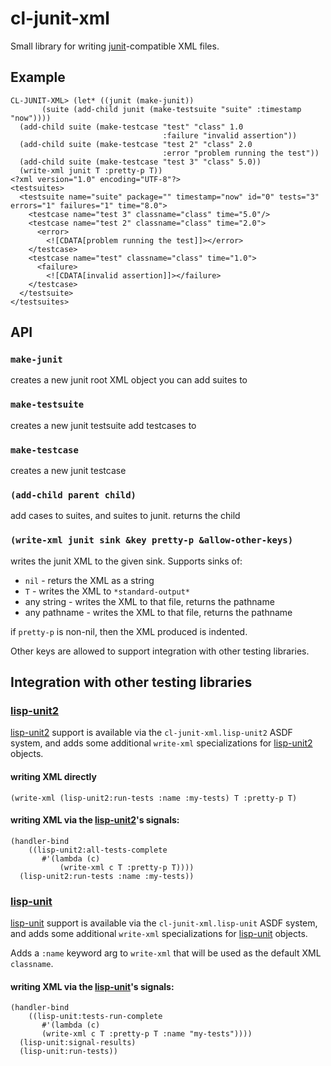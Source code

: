 # cl-junit-xml

Small library for writing [junit][]-compatible XML files.

[junit]: http://www.junit.org

## Example

    CL-JUNIT-XML> (let* ((junit (make-junit))
           (suite (add-child junit (make-testsuite "suite" :timestamp "now"))))
      (add-child suite (make-testcase "test" "class" 1.0
                                      :failure "invalid assertion"))
      (add-child suite (make-testcase "test 2" "class" 2.0
                                      :error "problem running the test"))
      (add-child suite (make-testcase "test 3" "class" 5.0))
      (write-xml junit T :pretty-p T))
    <?xml version="1.0" encoding="UTF-8"?>
    <testsuites>
      <testsuite name="suite" package="" timestamp="now" id="0" tests="3" errors="1" failures="1" time="8.0">
        <testcase name="test 3" classname="class" time="5.0"/>
        <testcase name="test 2" classname="class" time="2.0">
          <error>
            <![CDATA[problem running the test]]></error>
        </testcase>
        <testcase name="test" classname="class" time="1.0">
          <failure>
            <![CDATA[invalid assertion]]></failure>
        </testcase>
      </testsuite>
    </testsuites>


## API

### `make-junit`

creates a new junit root XML object you can add suites to

### `make-testsuite`

creates a new junit testsuite add testcases to

### `make-testcase`

creates a new junit testcase

### `(add-child parent child)`

add cases to suites, and suites to junit. returns the child

### `(write-xml junit sink &key pretty-p &allow-other-keys)`

writes the junit XML to the given sink. Supports sinks of:

* `nil` - returs the XML as a string
* `T` - writes the XML to `*standard-output*`
* any string - writes the XML to that file, returns the pathname
* any pathname - writes the XML to that file, returns the pathname

if `pretty-p` is non-nil, then the XML produced is indented.

Other keys are allowed to support integration with other testing
libraries.

## Integration with other testing libraries

### [lisp-unit2][]

[lisp-unit2][] support is available via the `cl-junit-xml.lisp-unit2`
ASDF system, and adds some additional `write-xml` specializations for
[lisp-unit2][] objects.

#### writing XML directly

    (write-xml (lisp-unit2:run-tests :name :my-tests) T :pretty-p T)

#### writing XML via the [lisp-unit2][]'s signals:

    (handler-bind
        ((lisp-unit2:all-tests-complete
           #'(lambda (c)
               (write-xml c T :pretty-p T))))
      (lisp-unit2:run-tests :name :my-tests))

[lisp-unit2]: https://github.com/AccelerationNet/lisp-unit2

### [lisp-unit][]

[lisp-unit][] support is available via the `cl-junit-xml.lisp-unit`
ASDF system, and adds some additional `write-xml` specializations for
[lisp-unit][] objects.

Adds a `:name` keyword arg to `write-xml` that will be used as the
default XML `classname`.

#### writing XML via the [lisp-unit][]'s signals:

    (handler-bind
        ((lisp-unit:tests-run-complete
           #'(lambda (c)
           (write-xml c T :pretty-p T :name "my-tests"))))
      (lisp-unit:signal-results)
      (lisp-unit:run-tests))

[lisp-unit]: http://www.cliki.net/lisp-unit
